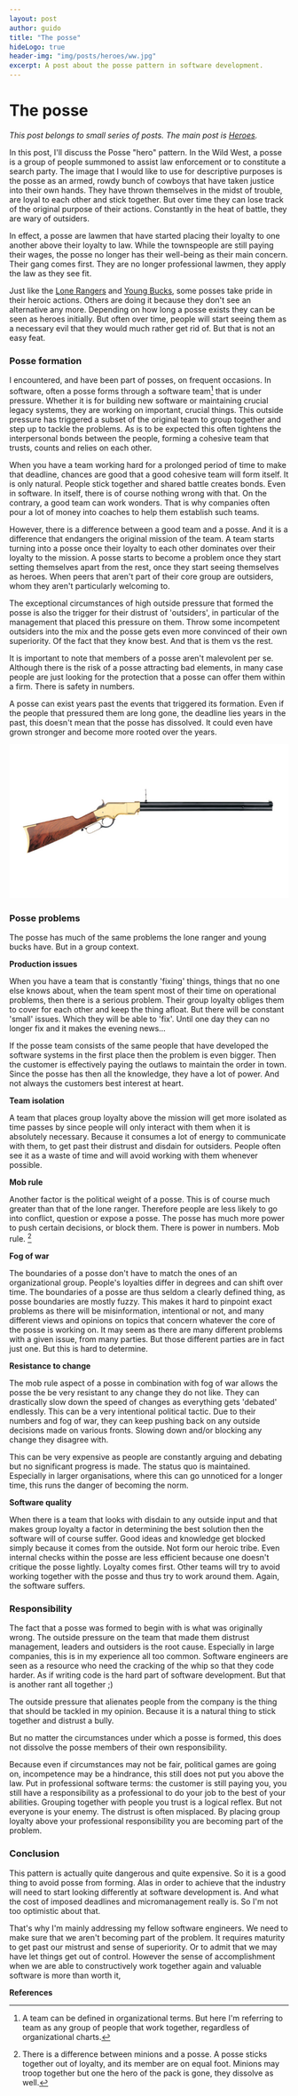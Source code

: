```yaml
---
layout: post
author: guido
title: "The posse"
hideLogo: true
header-img: "img/posts/heroes/ww.jpg"
excerpt: A post about the posse pattern in software development.
---
```

# The posse

*This post belongs to small series of posts. The main post is [Heroes](/31/05/2018/Heroes/).*
 
In this post, I'll discuss the Posse "hero" pattern. In the Wild West, a posse is a group of people summoned to assist law enforcement or to constitute a search party. The image that I would like to use for descriptive purposes is the posse as an armed, rowdy bunch of cowboys that have taken justice into their own hands. They have thrown themselves in the midst of trouble, are loyal to each other and stick together. But over time they can lose track of the original purpose of their actions. Constantly in the heat of battle, they are wary of outsiders. 

In effect, a posse are lawmen that have started placing their loyalty to one another above their loyalty to law. While the townspeople are still paying their wages, the posse no longer has their well-being as their main concern. Their gang comes first. They are no longer professional lawmen, they apply the law as they see fit.

Just like the [Lone Rangers](/13/06/2018/LoneRanger/) and [Young Bucks](/06/06/2018/YoungBuck/), some posses take pride in their heroic actions. Others are doing it because they don't see an alternative any more. Depending on how long a posse exists they can be seen as heroes initially. But often over time, people will start seeing them as a necessary evil that they would much rather get rid of. But that is not an easy feat.

### Posse formation

I encountered, and have been part of posses, on frequent occasions. In software, often a posse forms through a software team[^team]  that is under pressure. Whether it is for building new software or maintaining crucial legacy systems, they are working on important, crucial things. This outside pressure has triggered a subset of the original team to group together and step up to tackle the problems. As is to be expected this often tightens the interpersonal bonds between the people, forming a cohesive team that trusts, counts and relies on each other. 

When you have a team working hard for a prolonged period of time to make that deadline, chances are good that a good cohesive team will form itself. It is only natural. People stick together and shared battle creates bonds. Even in software. In itself, there is of course nothing wrong with that.  On the contrary, a good team can work wonders. That is why companies often pour a lot of money into coaches to help them establish such teams. 

However, there is a difference between a good team and a posse. And it is a difference that endangers the original mission of the team. A team starts turning into a posse once their loyalty to each other dominates over their loyalty to the mission.  A posse starts to become a problem once they start setting themselves apart from the rest, once they start seeing themselves as heroes. When peers that aren't part of their core group are outsiders, whom they aren't particularly welcoming to.

The exceptional circumstances of high outside pressure that formed the posse is also the trigger for their distrust of 'outsiders', in particular of the management that placed this pressure on them. Throw some incompetent outsiders into the mix and the posse gets even more convinced of their own superiority. Of the fact that they know best. And that is them vs the rest.

 It is important to note that members of a posse aren't malevolent per se. Although there is the risk of a posse attracting bad elements, in many case people are just looking for the protection that a posse can offer them within a firm. There is safety in numbers.
 
 A posse can exist years past the events that triggered its formation. Even if the people that pressured them are long gone, the deadline lies years in the past, this doesn't mean that the posse has dissolved. It could even have grown stronger and become more rooted over the years.

![rifle](/img/posts/heroes/rifle.jpg)

### Posse problems

The posse has much of the same problems the lone ranger and young bucks have. But in a group context. 

**Production issues**
 
When you have a team that is constantly 'fixing' things, things that no one else knows about, when the team spent most of their time on operational problems, then there is a serious problem. Their group loyalty obliges them to cover for each other and keep the thing afloat. But there will be constant 'small' issues. Which they will be able to 'fix'. Until one day they can no longer fix and it makes the evening news... 

If the posse team consists of the same people that have developed the software systems in the first place then the problem is even bigger. Then the customer is effectively paying the outlaws to maintain the order in town. Since the posse has then all the knowledge, they have a lot of power. And not always the customers best interest at heart.

**Team isolation**
 
A team that places group loyalty above the mission will get more isolated as time passes by since people will only interact with them when it is absolutely necessary. Because it consumes a lot of energy to communicate with them, to get past their distrust and disdain for outsiders. People often see it as a waste of time and will avoid working with them whenever possible. 

**Mob rule**

Another factor is the political weight of a posse. This is of course much greater than that of the lone ranger. Therefore people are less likely to go into conflict, question or expose a posse. The posse has much more power to push certain decisions, or block them. There is power in numbers. Mob rule. [^minions]

**Fog of war**
 
The boundaries of a posse don't have to match the ones of an organizational group. People's loyalties differ in degrees and can shift over time. The boundaries of a posse are thus seldom a clearly defined thing, as posse boundaries are mostly fuzzy. This makes it hard to pinpoint exact problems as there will be misinformation, intentional or not, and many different views and opinions on topics that concern whatever the core of the posse is working on. It may seem as there are many different problems with a given issue, from many parties. But those different parties are in fact just one. But this is hard to determine.

**Resistance to change**

The mob rule aspect of a posse in combination with fog of war allows the posse the be very resistant to any change they do not like. They can drastically slow down the speed of changes as everything gets 'debated' endlessly. This can be a very intentional political tactic. Due to their numbers and fog of war, they can keep pushing back on any outside decisions made on various fronts. Slowing down and/or blocking any change they disagree with.

This can be very expensive as people are constantly arguing and debating but no significant progress is made. The status quo is maintained. Especially in larger organisations, where this can go unnoticed for a longer time, this runs the danger of becoming the norm.
 
**Software quality**

When there is a team that looks with disdain to any outside input and that makes group loyalty a factor in determining the best solution then the software will of course suffer. Good ideas and knowledge get blocked simply because it comes from the outside. Not form our heroic tribe. Even internal checks within the posse are less efficient because one doesn't critique the posse lightly. Loyalty comes first. Other teams will try to avoid working together with the posse and thus try to work around them. Again, the software suffers.

### Responsibility

The fact that a posse was formed to begin with is what was originally wrong. The outside pressure on the team that made them distrust management, leaders and outsiders is the root cause. Especially in large companies, this is in my experience all too common. Software engineers are seen as a resource who need the cracking of the whip so that they code harder. As if writing code is the hard part of software development. But that is another rant all together ;) 

The outside pressure that alienates people from the company is the thing that should be tackled in my opinion. Because it is a natural thing to stick together and distrust a bully. 

But no matter the circumstances under which a posse is formed, this does not dissolve the posse members of their own responsibility.

Because even if circumstances may not be fair, political games are going on, incompetence may be a hindrance, this still does not put you above the law. Put in professional software terms: the customer is still paying you, you still have a responsibility as a professional to do your job to the best of your abilities. Grouping together with people you trust is a logical reflex. But not everyone is your enemy. The distrust is often misplaced. By placing group loyalty above your professional responsibility you are becoming part of the problem.

### Conclusion

This pattern is actually quite dangerous and quite expensive. So it is a good thing to avoid posse from forming. Alas in order to achieve that the industry will need to start looking differently at software development is. And what the cost of imposed deadlines and micromanagement really is. So I'm not too optimistic about that.  

That's why I'm mainly addressing my fellow software engineers. We need to make sure that we aren't becoming part of the problem. It requires maturity to get past our mistrust and sense of superiority. Or to admit that we may have let things get out of control. However the sense of accomplishment when we are able to constructively work together again and valuable software is more than worth it,


**References**

[^team]: A team can be defined in organizational terms. But here I'm referring to team as any group of people that work together, regardless of organizational charts.
[^minions]: There is a difference between minions and a posse. A posse sticks together out of loyalty, and its member are on equal foot. Minions may troop together but one the hero of the pack is gone, they dissolve as well.